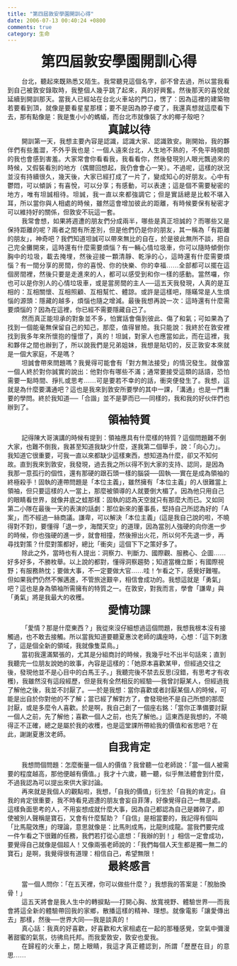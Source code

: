 ```yaml
---
title: "第四屆敦安學園開訓心得"
date: 2006-07-13 00:40:24 +0800
comments: true
category: 生命
---
```

<p class="MsoNormal" style="MARGIN: 0cm 0cm 0pt; TEXT-ALIGN: center" align="center"><b style="mso-bidi-font-weight: normal"><span style="FONT-SIZE: 24pt; FONT-FAMILY: 新細明體; mso-ascii-font-family: 'Times New Roman'; mso-hansi-font-family: 'Times New Roman'">第四屆敦安學園開訓心得</span></b><b style="mso-bidi-font-weight: normal"><span lang="EN-US" style="FONT-SIZE: 24pt"></span></b></p><p /><p class="MsoNormal" style="TEXT-JUSTIFY: inter-ideograph; MARGIN: 0cm 1.2pt 0pt 0cm; TEXT-INDENT: 24pt; TEXT-ALIGN: justify; mso-para-margin-right: .1gd; mso-char-indent-count: 2.0"><span style="FONT-FAMILY: 新細明體; mso-ascii-font-family: "></span></p><p class="MsoNormal" style="TEXT-JUSTIFY: inter-ideograph; MARGIN: 0cm 1.2pt 0pt 0cm; TEXT-INDENT: 24pt; TEXT-ALIGN: justify; mso-para-margin-right: .1gd; mso-char-indent-count: 2.0"><span style="FONT-FAMILY: 新細明體; mso-ascii-font-family: ">台北，聽起來<span style="COLOR: black">既</span>熟悉又陌生。我常聽見這個名字，卻不曾去過，所以當我看到自己被敦安錄取時，我整個人幾乎跳了起來，真的好興奮。然後那天的喜悅就延續到開訓那天。當我人已經站在台北火車站的門口，愣了：因為這裡的建築物若要看到頂，就像是要看星星那樣；要不是因為脖子痠了，我還真想就這麼看下去，那有點像是：我是隻小小的螞蟻，而台北市就像裝了水的椰子殼吧？</span></p><span style="FONT-FAMILY: 新細明體; mso-ascii-font-family: "><p class="MsoNormal" style="MARGIN: 0cm 1.2pt 0pt 0cm; TEXT-INDENT: 36.05pt; TEXT-ALIGN: center; mso-para-margin-right: .1gd; mso-char-indent-count: 2.0" align="center"><b style="mso-bidi-font-weight: normal"><span style="FONT-SIZE: 18pt; FONT-FAMILY: 新細明體; mso-ascii-font-family: 'Times New Roman'; mso-hansi-font-family: 'Times New Roman'">真誠以待</span></b><b style="mso-bidi-font-weight: normal"><span lang="EN-US" style="FONT-SIZE: 18pt"></span></b></p></span><p class="MsoNormal" style="TEXT-JUSTIFY: inter-ideograph; MARGIN: 0cm 1.2pt 0pt 0cm; TEXT-INDENT: 24pt; TEXT-ALIGN: justify; mso-para-margin-right: .1gd; mso-char-indent-count: 2.0"><span style="FONT-FAMILY: 新細明體; mso-ascii-font-family: ">開訓第一天，我想主要內容是認識，認識大家、認識敦安。剛開始，我的夥伴們有些羞澀，不外乎我也是：一個人遠來台北，人生地不熟的，不免平時開朗的我也會感到害羞。大家常會你看看我，我看看你，然後發現別人眼光飄過來的時候，又假裝看別的地方（偶爾回想起，我仍會會心一笑）。不過呢，這樣的狀況並沒有持續很久，幾天後，大家已經打成了一片了，變成知心的好朋友。心中有鬱悶，可以傾訴；有喜悅，可以分享；有感動，可以表達；這是個不需要秘密的地方，唯有坦誠相待。坦誠，我一直以來都強調它；但是實話總是比較不堪入耳，所以當你與人相處的時候，雖然這會增加彼此的距離，有時候要保有秘密才可以維持好的關係，但敦安不玩這一套。</span></p><p class="MsoNormal" style="TEXT-JUSTIFY: inter-ideograph; MARGIN: 0cm 1.2pt 0pt 0cm; TEXT-INDENT: 24pt; TEXT-ALIGN: justify; mso-para-margin-right: .1gd; mso-char-indent-count: 2.0"><span style="FONT-FAMILY: 新細明體; mso-ascii-font-family: ">我常會想，如果將週遭的朋友們分成兩半，哪些是真正坦誠的？而哪些又是保持距離的呢？兩者之間有所差別，但是他們仍是你的朋友，其一稱為「有距離的朋友」，神奇吧？我們知道坦誠可以帶來無比的自在，於是彼此無所不談，把自己完全攤開來，這時還有什麼需要煩惱？有一輛心情垃圾車，你可以隨時傾倒你胸中的垃圾，載去掩埋，然後迎接一顆清靜、乾淨的心，這時還有什麼需要煩惱？有一間分享的房間，你的喜悅、你的快樂、你的幸福……全部都可以擺在這個房間裡，然後只要是走進來的人，都可以感受到和你一樣的感動。當然囉，你也可以是你別人的心情垃圾車，或是當房間的主人──這五天我發現，人真的是互相的：互相關懷、互相照顧、互相幫忙、體諒。或許是這樣吧，隱瞞常是人生煩惱的源頭：隱藏的越多，煩惱也隨之增減。最後我想再說一次：這時還有什麼需要煩惱的？因為在這裡，你已經不需要隱藏自己了。</span></p><p class="MsoNormal" style="TEXT-JUSTIFY: inter-ideograph; MARGIN: 0cm 1.2pt 0pt 0cm; TEXT-INDENT: 24pt; TEXT-ALIGN: justify; mso-para-margin-right: .1gd; mso-char-indent-count: 2.0"><span style="FONT-FAMILY: 新細明體; mso-ascii-font-family: ">然而真正能坦承的對象並不多，怕實話會傷到彼此、傷了和氣；可如果為了找到一個能毫無保留自己的知己，那麼，值得冒險。我只能說：我終於在敦安裡找到我多年來所懷抱的憧憬了，真的！坦誠，對家人也應當如此，而在這裡，我和夥伴之間也辦到了，所以說我們是兄弟姐妹，我想是貼切的，反正敦安本來就是一個大家庭，不是嗎？</span></p><p class="MsoNormal" style="TEXT-JUSTIFY: inter-ideograph; MARGIN: 0cm 1.2pt 0pt 0cm; TEXT-INDENT: 24pt; TEXT-ALIGN: justify; mso-para-margin-right: .1gd; mso-char-indent-count: 2.0"><span style="FONT-FAMILY: 新細明體; mso-ascii-font-family: ">坦誠會帶來問題嗎？我覺得可能會有「對方無法接受」的情況發生。就像當一個人終於對你誠實的說出：他對你有哪些不滿；通常要接受這類的話語，恐怕需要一點時間、掙扎或思考……可是要若不幸的的話，衝突便發生了。我想，這就是為什麼要溝通吧？這也是我來到敦安所要學的其中一課，「溝通」也是一門重要的學問。終於我知道──「合諧」並不是夢而已──同樣的，我和我的好伙伴們也辦到了。</span></p><p class="MsoNormal" style="MARGIN: 0cm 1.2pt 0pt 0cm; TEXT-INDENT: 36.05pt; TEXT-ALIGN: center; mso-para-margin-right: .1gd; mso-char-indent-count: 2.0" align="center"><b style="mso-bidi-font-weight: normal"><span style="FONT-SIZE: 18pt; FONT-FAMILY: 新細明體; mso-ascii-font-family: ">領袖特質</span></b><b style="mso-bidi-font-weight: normal"><span lang="EN-US" style="FONT-SIZE: 18pt"></span></b></p><p /><p class="MsoNormal" style="MARGIN: 0cm 1.2pt 0pt 0cm; TEXT-INDENT: 24pt; mso-para-margin-right: .1gd; mso-char-indent-count: 2.0"><span style="FONT-FAMILY: 新細明體; mso-ascii-font-family: ">記得陳大哥演講的時候有提到：領袖應具有什麼樣的特質？這個問題難不倒大家，也難不倒我，我甚至知道我缺少什麼，遂我第二個舉手，說：「向心力」。我知道它很重要，可我一直以來都缺少這樣東西，想知道為什麼，卻又不知何故。直到我來到敦安，我發現，過去我之所以得不到大家的支持、認同，是因為我那一意孤行的個性，還有那硬的跟石頭一樣的腦袋──固執──實在是成為領袖的終極殺手！固執的連帶問題是「本位主義」，雖然擁有「本位主義」的人很難當上領袖，但只要這樣的人一當上，那麼被領導的人就要倒大楣了。因為他只用自己的眼睛看世界，就像井底之蛙那樣：固執的認為天空就只有那麼大而已。又如同第二小隊在最後一天的表演的話劇：那位新來的董事長，堅持自己所認為好的「</span><span lang="EN-US">A</span><span style="FONT-FAMILY: 新細明體; mso-ascii-font-family: ">案」，而不經過一絲商議。謙卑，可以解決「本位主義」</span><span lang="EN-US">(</span><span style="FONT-FAMILY: 新細明體; mso-ascii-font-family: ">這是我自己說的啦，不曉得對不對</span><span lang="EN-US">)</span><span style="FONT-FAMILY: 新細明體; mso-ascii-font-family: ">，要懂得「退一步，海闊天空」的道理，因為當別人強硬的向你進一步的時候，你也強硬的進一步，就會相撞，然後擦出火花，所以何不先退一步，再尋找對策？什麼對策都好，總比「衝突」這個下下之策好多了。</span></p><p class="MsoNormal" style="MARGIN: 0cm 1.2pt 0pt 0cm; TEXT-INDENT: 24pt; mso-para-margin-right: .1gd; mso-char-indent-count: 2.0"><span style="FONT-FAMILY: 新細明體; mso-ascii-font-family: ">除此之外，當時也有人提出：洞察力、判斷力、國際觀、服務心、企圖……好多好多，不勝枚舉。以上說的都對，懂得洞察趨勢；知道當機立斷；有國際視野；有服務熱忱；要做大事，不一定要做大官……哇！乍看之下，感覺好難喔。但如果我們仍然不懈邁進，不管旅途艱辛，相信會成功的。我想這就是「勇氣」吧？這也是身為領袖所需擁有的特質之一。在敦安，對我而言，學會「謙卑」與「勇氣」將是我最大的收穫。</span></p><p class="MsoNormal" style="MARGIN: 0cm 1.2pt 0pt 0cm; TEXT-INDENT: 36.05pt; TEXT-ALIGN: center; mso-para-margin-right: .1gd; mso-char-indent-count: 2.0" align="center"><b style="mso-bidi-font-weight: normal"><span style="FONT-SIZE: 18pt; FONT-FAMILY: 新細明體; mso-ascii-font-family: ">愛情功課</span></b><b style="mso-bidi-font-weight: normal"><span lang="EN-US" style="FONT-SIZE: 18pt"></span></b></p><p /><p class="MsoNormal" style="MARGIN: 0cm 1.2pt 0pt 0cm; TEXT-INDENT: 24pt; mso-para-margin-right: .1gd; mso-char-indent-count: 2.0"><span style="FONT-FAMILY: 新細明體; mso-ascii-font-family: ">「愛情？那是什麼東西？」我從來沒仔細想過這個問題，我想我根本沒有接觸過，也不敢去接觸。所以當我知道要聽<personname w:st="on" productid="夏惠汶" />夏惠汶</personname />老師的講座時，心想：「這下刺激了，這是個全新的領域，我就像隻菜鳥。」</span></p><p class="MsoNormal" style="MARGIN: 0cm 1.2pt 0pt 0cm; TEXT-INDENT: 24pt; mso-para-margin-right: .1gd; mso-char-indent-count: 2.0"><span style="FONT-FAMILY: 新細明體; mso-ascii-font-family: ">當初我還滿緊張的，尤其是分組商討的時候，我幾乎吐不出半句話來；直到我聽完一位朋友說她的故事，內容是這樣的：「她原本喜歡某甲，但經過交往之後，發現他並不是心目中的白馬王子。」我聽完後不禁去反思</span><span lang="EN-US">(</span><span style="FONT-FAMILY: 新細明體; mso-ascii-font-family: ">沒錯，有思考才有收穫</span><span lang="EN-US">)</span><span style="FONT-FAMILY: 新細明體; mso-ascii-font-family: ">，我雖然沒有這段經歷，但是我有全然相反的經驗──我曾討厭某人，但經過我了解他之後，我並不討厭了。──於是我想：當你喜歡或者討厭某個人的時候，可能是出自於你對他的不了解；當已經了解對方了，會發現他不是自己所想的那麼討厭，或是多麼令人喜歡。於是啊，我自己創了一個座右銘：「當你正準備要討厭一個人之前，先了解他；喜歡一個人之前，也先了解他。」這東西是我想的，不曉得正不正確，總之是屬於我的收穫，也是這堂課所帶給我的價值和省思吧？在此，謝謝<personname w:st="on" productid="夏惠汶" />夏惠汶</personname />老師。</span></p><p class="MsoNormal" style="MARGIN: 0cm 1.2pt 0pt 0cm; TEXT-INDENT: 36.05pt; TEXT-ALIGN: center; mso-para-margin-right: .1gd; mso-char-indent-count: 2.0" align="center"><b style="mso-bidi-font-weight: normal"><span style="FONT-SIZE: 18pt; FONT-FAMILY: 新細明體; mso-ascii-font-family: ">自我肯定</span></b><b style="mso-bidi-font-weight: normal"><span lang="EN-US" style="FONT-SIZE: 18pt"></span></b></p><p /><p class="MsoNormal" style="MARGIN: 0cm 1.2pt 0pt 0cm; TEXT-INDENT: 24pt; mso-para-margin-right: .1gd; mso-char-indent-count: 2.0"><span style="FONT-FAMILY: 新細明體; mso-ascii-font-family: ">我想問個問題：怎麼衡量一個人的價值？我曾聽一位老師說：「當一個人被需要的程度越高，那他便越有價值。」我才十六歲，聽一聽，似乎無法體會到什麼，不過我認為可以提出來供大家討論。</span></p><p class="MsoNormal" style="MARGIN: 0cm 1.2pt 0pt 0cm; TEXT-INDENT: 24pt; mso-para-margin-right: .1gd; mso-char-indent-count: 2.0"><span style="FONT-FAMILY: 新細明體; mso-ascii-font-family: ">再來就是我個人的觀點啦，我想，「自我的價值」衍生於「自我的肯定」。自我的肯定很重要，我不時看見週遭的朋友會妄自菲薄，好像覺得自己一無是處。這樣負面思考的人，不用妄想成就什麼大事，因為自己都認為自己是雜碎了，即使被別人聲稱是寶石，又會有什麼幫助？「自信」是相當要的，我記得有個叫「比馬龍效應」的理論，意思就像是：比馬則成馬，比龍則成龍。當我們要完成一件乍看之下很難的任務，我們若打從心底想：「我辦的到！」相信一定會成功，要覺得自己就像是個超人！又像兩<personname w:st="on" productid="張" />張</personname />老師說的：「我們每個人天生都是獨一無二的寶石」是啊，我覺得很有道理：相信自己，希望無限！</span></p><p class="MsoNormal" style="MARGIN: 0cm 1.2pt 0pt 0cm; TEXT-INDENT: 36.05pt; TEXT-ALIGN: center; mso-para-margin-right: .1gd; mso-char-indent-count: 2.0" align="center"><b style="mso-bidi-font-weight: normal"><span style="FONT-SIZE: 18pt; FONT-FAMILY: 新細明體; mso-ascii-font-family: ">最終感言</span></b><b style="mso-bidi-font-weight: normal"><span lang="EN-US" style="FONT-SIZE: 18pt"></span></b></p><p /><p class="MsoNormal" style="MARGIN: 0cm 1.2pt 0pt 0cm; TEXT-INDENT: 24pt; mso-para-margin-right: .1gd; mso-char-indent-count: 2.0"><span style="FONT-FAMILY: 新細明體; mso-ascii-font-family: ">當一個人問你：「在五天裡，你可以做些什麼？」我想我的答案是：「脫胎換骨！」</span></p><p class="MsoNormal" style="TEXT-JUSTIFY: inter-ideograph; MARGIN: 0cm 1.2pt 0pt 0cm; TEXT-INDENT: 24pt; TEXT-ALIGN: justify; mso-para-margin-right: .1gd; mso-char-indent-count: 2.0"><span style="FONT-FAMILY: 新細明體; mso-ascii-font-family: ">這五天將會是我人生中的轉捩點──打開心胸、放寬視野、體驗世界──而我會將這全新的體驗帶回我的家鄉，散播這樣的精神、理想。就像電影「讓愛傳出去」那樣，然後──世界大同──我是談真的！</span></p><p class="MsoNormal" style="TEXT-JUSTIFY: inter-ideograph; MARGIN: 0cm 1.2pt 0pt 0cm; TEXT-INDENT: 24pt; TEXT-ALIGN: justify; mso-para-margin-right: .1gd; mso-char-indent-count: 2.0"><span style="FONT-FAMILY: 新細明體; mso-ascii-font-family: ">真心話：我真的好喜歡，好喜歡和大家相處在一起的那種感覺，空氣中彌漫著甜蜜的氣氛，彷彿烏托邦。而我愛敦安，敦安也愛我。</span></p><p class="MsoNormal" style="TEXT-JUSTIFY: inter-ideograph; MARGIN: 0cm 1.2pt 0pt 0cm; TEXT-INDENT: 24pt; TEXT-ALIGN: justify; mso-para-margin-right: .1gd; mso-char-indent-count: 2.0"><span style="FONT-FAMILY: 新細明體; mso-ascii-font-family: ">在歸程的火車上，閉上眼睛，我這才真正體認到，所謂「歷歷在目」的意思……</span></p><p /><p class="MsoNormal" style="MARGIN: 0cm 1.2pt 0pt 0cm; TEXT-INDENT: 36.05pt; TEXT-ALIGN: center; mso-para-margin-right: .1gd; mso-char-indent-count: 2.0" align="center"><b style="mso-bidi-font-weight: normal"><span lang="EN-US" style="FONT-SIZE: 18pt"></span></b></p><p />

